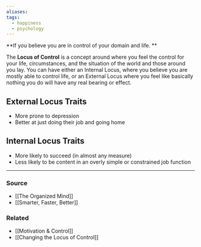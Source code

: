 ```yaml
---
aliases: 
tags:
  - happiness
  - psychology
---
```

**If you believe you are in control of your domain and life. **

The **Locus of Control** is a concept around where you feel the control for your life, circumstances, and the situation of the world and those around you lay. You can have either an Internal Locus, where you believe you are mostly able to control life, or an External Locus where you feel like basically nothing you do will have any real bearing or effect.  

## External Locus Traits

- More prone to depression
- Better at just doing their job and going home

## Internal Locus Traits

- More likely to succeed (in almost any measure)
- Less likely to be content in an overly simple or constrained job function

---

### Source
- [[The Organized Mind]]
- [[Smarter, Faster, Better]]

### Related
- [[Motivation & Control]] 
- [[Changing the Locus of Control]]